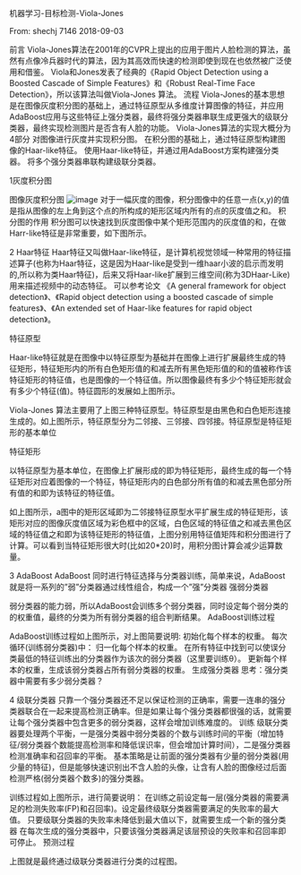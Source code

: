 机器学习-目标检测-Viola-Jones

From:  shechj  7146  2018-09-03


前言
Viola-Jones算法在2001年的CVPR上提出的应用于图片人脸检测的算法，虽然有点像冷兵器时代的算法，因为其高效而快速的检测即使到现在也依然被广泛使用和借鉴。
Viola和Jones发表了经典的《Rapid Object Detection using a Boosted Cascade of Simple Features》和《Robust Real-Time Face Detection》，所以该算法叫做Viola-Jones 算法。
流程
Viola-Jones的基本思想是在图像灰度积分图的基础上，通过特征原型从多维度计算图像的特征，并应用AdaBoost应用与这些特征上强分类器，最终将强分类器串联生成更强大的级联分类器，最终实现检测图片是否含有人脸的功能。
Viola-Jones算法的实现大概分为4部分
对图像进行灰度并实现积分图。
在积分图的基础上，通过特征原型构建图像的Haar-like特征。
使用Haar-like特征，并通过用AdaBoost方案构建强分类器。
将多个强分类器串联构建级联分类器。

 


1灰度积分图

图像灰度积分图
![image](http://github.com/astrajoan/649-Pattern-Recgonition/raw/master/img/)
对于一幅灰度的图像，积分图像中的任意一点(x,y)的值是指从图像的左上角到这个点的所构成的矩形区域内所有的点的灰度值之和。
积分图的作用
积分图可以快速找到灰度图像中某个矩形范围内的灰度值的和，在做Harr-like特征是非常重要，如下图所示。


 


2
Haar特征
Haar特征又叫做Haar-like特征，是计算机视觉领域一种常用的特征描述算子(也称为Haar特征，这是因为Haar-like是受到一维haar小波的启示而发明的,所以称为类Haar特征)，后来又将Haar-like扩展到三维空间(称为3DHaar-Like)用来描述视频中的动态特征。
可以参考论文 《A general framework for object detection》、《Rapid object detection using a boosted cascade of simple features》、《An extended set of Haar-like features for rapid object detection》。


特征原型

Haar-like特征就是在图像中以特征原型为基础并在图像上进行扩展最终生成的特征矩形，特征矩形内的所有白色矩形值的和减去所有黑色矩形值的和的值被称作该特征矩形的特征值，也是图像的一个特征值。所以图像最终有多少个特征矩形就会有多少个特征(值)。特征圆形的发展如上图所示。


Viola-Jones 算法主要用了上图三种特征原型。特征原型是由黑色和白色矩形连接生成的。如上图所示，特征原型分为二邻接、三邻接、四邻接。特征原型是特征矩形的基本单位

特征矩形

以特征原型为基本单位，在图像上扩展形成的即为特征矩形，最终生成的每一个特征矩形对应着图像的一个特征，特征矩形内的白色部分所有值的和减去黑色部分所有值的和即为该特征的特征值。

如上图所示，a图中的矩形区域即为二邻接特征原型水平扩展生成的特征矩形，该矩形对应的图像灰度值区域为彩色框中的区域，白色区域的特征值之和减去黑色区域的特征值之和即为该特征矩形的特征值，上图分别用特征值矩阵和积分图进行了计算。可以看到当特征矩形很大时(比如20*20)时，用积分图计算会减少运算数量。

 



3
AdaBoost
AdaBoost 同时进行特征选择与分类器训练，简单来说，AdaBoost 就是将一系列的”弱”分类器通过线性组合，构成一个”强”分类器
强弱分类器

弱分类器的能力弱，所以AdaBoost会训练多个弱分类器，同时设定每个弱分类的的权重值，最终的分类为所有弱分类器的组合判断结果。
AdaBoost训练过程

AdaBoost训练过程如上图所示，对上图简要说明:
初始化每个样本的权重。
每次循环(训练弱分类器)中：
归一化每个样本的权重。
在所有特征中找到可以使误分类最低的特征训练出的分类器作为该次的弱分类器（这里要训练θ）。
更新每个样本的权重，生成该弱分类器占所有弱分类器的权重。
生成强分类器
思考：强分类器中需要有多少弱分类器？

 



4
级联分类器
只靠一个强分类器还不足以保证检测的正确率，需要一连串的强分类器联合在一起来提高检测正确率。但是如果让每个强分类器都很强的话，就需要让每个强分类器中包含更多的弱分类器，这样会增加训练难度的。
训练
级联分类器要处理两个平衡，一是强分类器中弱分类器的个数与训练时间的平衡（增加特征/弱分类器个数能提高检测率和降低误识率，但会增加计算时间），二是强分类器检测准确率和召回率的平衡。
基本策略是让前面的强分类器有少量的弱分类器(用少量的特征)，但是能够快速识别出不含人脸的头像，让含有人脸的图像经过后面检测严格(弱分类器个数多)的强分类器。

训练过程如上图所示，进行简要说明：
在训练之前设定每一层(强分类器的需要满足的检测失败率(FP)和召回率)。设定最终级联分类器需要满足的失败率的最大值。
只要级联分类器的失败率未降低到最大值以下，就需要生成一个新的强分类器
在每次生成的强分类器中，只要该强分类器满足该层预设的失败率和召回率即可停止。
预测过程

上图就是最终通过级联分类器进行分类的过程图。


 




 

